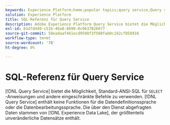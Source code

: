 ```yaml
---
keywords: Experience Platform;home;popular topics;query service;Query service;sql;sql reference;
solution: Experience Platform
title: SQL-Referenz für Query Service
description: Adobe Experience Platform Query Service bietet die Möglichkeit, ANSI-StandardSQL für SELECT-Anweisungen und andere eingeschränkte Befehle zu verwenden.
exl-id: 81d7d440-c51b-46a8-8690-0c0637826077
source-git-commit: 58eadaaf461ecd9598f3f508fab0c192cf058916
workflow-type: tm+mt
source-wordcount: '78'
ht-degree: 0%

---
```


# SQL-Referenz für Query Service

[!DNL Query Service] bietet die Möglichkeit, Standard-ANSI-SQL für `SELECT` -Anweisungen und andere eingeschränkte Befehle zu verwenden. [!DNL Query Service] enthält keine Funktionen für die Datendefinitionssprache oder die Datenbearbeitungssprache. Die über den Dienst abgefragten Daten stammen von [!DNL Experience Data Lake], der größtenteils unveränderliche Datensätze enthält.
